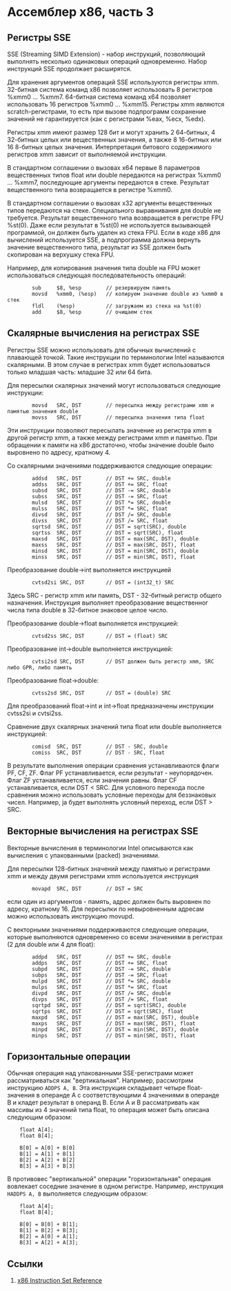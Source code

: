 # Ассемблер x86, часть 3

## Регистры SSE

SSE (Streaming SIMD Extension) - набор инструкций, позволяющий выполнять несколько одинаковых
операций одновременно. Набор инструкций SSE продолжает расширятся.

Для хранения аргументов операций SSE используются регистры xmm. 32-битная система команд
x86 позволяет использовать 8 регистров %xmm0 ... %xmm7. 64-битная система команд x64 позволяет использовать
16 регистров %xmm0 ... %xmm15. Регистры xmm являются scratch-регистрами, то есть при вызове подпрограмм
сохранение значений не гарантируется (как с регистрами %eax, %ecx, %edx).

Регистры xmm имеют размер 128 бит и могут хранить 2 64-битных, 4 32-битных целых или вещественных значения,
а также 8 16-битных или 16 8-битных целых значения. Интерпретация битового содержимого регистров xmm
зависит от выполняемой инструкции.

В стандартном соглашении о вызовах x64 первые 8 параметров вещественных типов float или double передаются
на регистрах %xmm0 ... %xmm7, последующие аргументы передаются в стеке. Результат вещественного типа возвращается
в регистре %xmm0.

В стандартном соглашении о вызовах x32 аргументы вещественных типов передаются на стеке. Специального выравнивания
для double не требуется. Результат вещественного типа возвращается в регистре FPU %st(0). Даже если результат в %st(0)
не используется вызывающей программой, он должен быть удален из стека FPU. Если в коде x86 для вычислений используется
SSE, а подпрограмма должна вернуть значение вещественного типа, результат из SSE должен быть скопирован на верхушку
стека FPU.

Например, для копирования значения типа double на FPU может использоваться следующая последовательность операций:
```
        sub     $8, %esp        // резервируем память
        movsd   %xmm0, (%esp)   // копируем значение double из %xmm0 в стек
        fldl    (%esp)          // загружаем из стека на %st(0)
        add     $8, %esp        // очищаем стек
```

## Скалярные вычисления на регистрах SSE

Регистры SSE можно использовать для обычных вычислений с плавающей точкой. Такие инструкции по терминологии
Intel называются скалярными. В этом случае в регистрах xmm будет использоваться только младшая часть: младшие 32 или 64 бита.

Для пересылки скалярных значений могут использоваться следующие инструкции:
```
        movsd   SRC, DST        // пересылка между регистрами xmm и памятью значения double
        movss   SRC, DST        // пересылка значения типа float
```
Эти инструкции позволяют пересылать значение из регистра xmm в другой регистр xmm, а также между регистрами xmm и памятью.
При обращении к памяти на x86 достаточно, чтобы значение double было выровнено по адресу, кратному 4.

Со скалярными значениями поддерживаются следующие операции:
```
        addsd   SRC, DST        // DST += SRC, double
        addss   SRC, DST        // DST += SRC, float
        subsd   SRC, DST        // DST -= SRC, double
        subss   SRC, DST        // DST -= SRC, float
        mulsd   SRC, DST        // DST *= SRC, double
        mulss   SRC, DST        // DST *= SRC, float
        divsd   SRC, DST        // DST /= SRC, double
        divss   SRC, DST        // DST /= SRC, float
        sqrtsd  SRC, DST        // DST = sqrt(SRC), double
        sqrtss  SRC, DST        // DST = sqrt(SRC), float
        maxsd   SRC, DST        // DST = max(SRC, DST), double
        maxss   SRC, DST        // DST = max(SRC, DST), float
        minsd   SRC, DST        // DST = min(SRC, DST), double
        minss   SRC, DST        // DST = min(SRC, DST), float
```

Преобразование double->int выполняется инструкцией
```
        cvtsd2si SRC, DST       // DST = (int32_t) SRC
```
Здесь SRC - регистр xmm или память, DST - 32-битный регистр общего назначения.
Инструкция выполняет преобразование вещественног числа типа double в 32-битное знаковое целое число.

Преобразование double->float выполняется инструкцией:
```
        cvtsd2ss SRC, DST       // DST = (float) SRC
```

Преобразование int->double выполняется инструкцией:
```
        cvtsi2sd SRC, DST       // DST должен быть регистр xmm, SRC либо GPR, либо память
```

Преобразование float->double:
```
        cvtss2sd SRC, DST       // DST = (double) SRC
```

Для преобразований float->int и int->float предназначены инструкции cvtss2si и cvtsi2ss.

Сравнение двух скалярных значений типа float или double выполняется инструкцией:
```
        comisd  SRC, DST        // DST - SRC, double
        comiss  SRC, DST        // DST - SRC, float
```
В результате выполнения операции сравнения устанавливаются флаги PF, CF, ZF. Флаг PF устанавливается,
если результат - неупорядочен. Флаг ZF устанавливается, если значения равны.
Флаг CF устанавливается, если DST < SRC. Для условного перехода после сравнения можно
использовать условные переходы для беззнаковых чисел. Например, ja будет выполнять условный переход,
если DST > SRC.

## Векторные вычисления на регистрах SSE

Векторные вычисления в терминологии Intel описываются как вычисления с упакованными (packed) значениями.

Для пересылки 128-битных значений между памятью и регистрами xmm и между двумя регистрами xmm
используется инструкция
```
        movapd  SRC, DST        // DST = SRC
```
если один из аргументов - память, адрес должен быть выровнен по адресу, кратному 16.
Для пересылки по невыровненным адресам можно использовать инструкцию movupd.

С векторными значениями поддерживаются следующие операции, которые выполняются одновременно со всеми значениями
в регистрах (2 для double или 4 для float):
```
        addpd   SRC, DST        // DST += SRC, double
        addps   SRC, DST        // DST += SRC, float
        subpd   SRC, DST        // DST -= SRC, double
        subps   SRC, DST        // DST -= SRC, float
        mulpd   SRC, DST        // DST *= SRC, double
        mulps   SRC, DST        // DST *= SRC, float
        divpd   SRC, DST        // DST /= SRC, double
        divps   SRC, DST        // DST /= SRC, float
        sqrtpd  SRC, DST        // DST = sqrt(SRC), double
        sqrtps  SRC, DST        // DST = sqrt(SRC), float
        maxpd   SRC, DST        // DST = max(SRC, DST), double
        maxps   SRC, DST        // DST = max(SRC, DST), float
        minpd   SRC, DST        // DST = min(SRC, DST), double
        minps   SRC, DST        // DST = min(SRC, DST), float
```

## Горизонтальные операции

Обычная операция над упакованными SSE-регистрами может рассматриваться как "вертикальная". Например,
рассмотрим инструкцию `ADDPS A, B`. Эта инструкция складывает четыре float-значения в операнде A
с соответствующими 4 значениями в операнде B и кладет результат в операнд B. Если A и B рассматривать
как массивы из 4 значений типа float, то операция может быть описана следующим образом:

```
    float A[4];
    float B[4];

    B[0] = A[0] + B[0]
    B[1] = A[1] + B[1]
    B[2] = A[2] + B[2]
    B[3] = A[3] + B[3]
```

В противовес "вертикальной" операции "горизонтальная" операция вовлекает соседние значение в одном регистре.
Например, инструкция `HADDPS A, B` выполняется следующим образом:

```
    float A[4];
    float B[4];

    B[0] = B[0] + B[1];
    B[1] = B[2] + B[3];
    B[2] = A[0] + A[1];
    B[3] = A[2] + A[3];
```

## Ссылки

1. [x86 Instruction Set Reference](http://x86.renejeschke.de/)
